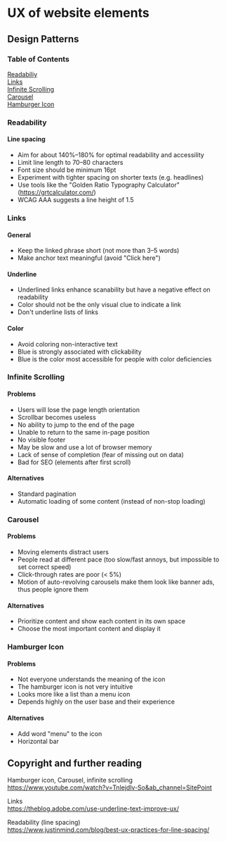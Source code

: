 # UX of website elements

## Design Patterns

### Table of Contents
[Readabiliy](#readability)<br>
[Links](#links)<br>
[Infinite Scrolling](#infinite-scrolling)<br>
[Carousel](#carousel)<br>
[Hamburger Icon](#hamburger-icon)<br>

### Readability

#### Line spacing ####

* Aim for about 140%–180% for optimal readability and accessility
* Limit line length to 70–80 characters
* Font size should be minimum 16pt
* Experiment with tighter spacing on shorter texts (e.g. headlines)
* Use tools like the "Golden Ratio Typography Calculator" (https://grtcalculator.com/)
* WCAG AAA suggests a line height of 1.5

### Links

#### General

* Keep the linked phrase short (not more than 3–5 words)
* Make anchor text meaningful (avoid "Click here")

#### Underline

* Underlined links enhance scanability but have a negative effect on readability
* Color should not be the only visual clue to indicate a link
* Don't underline lists of links

#### Color

* Avoid coloring non-interactive text
* Blue is strongly associated with clickability
* Blue is the color most accessible for people with color deficiencies

### Infinite Scrolling

#### Problems

* Users will lose the page length orientation
* Scrollbar becomes useless
* No ability to jump to the end of the page
* Unable to return to the same in-page position
* No visible footer
* May be slow and use a lot of browser memory
* Lack of sense of completion (fear of missing out on data)
* Bad for SEO (elements after first scroll)

#### Alternatives

* Standard pagination
* Automatic loading of some content (instead of non-stop loading)

### Carousel

#### Problems

* Moving elements distract users
* People read at different pace (too slow/fast annoys, but impossible to set correct speed)
* Click-through rates are poor (< 5%)
* Motion of auto-revolving carousels make them look like banner ads, thus people ignore them

#### Alternatives

* Prioritize content and show each content in its own space
* Choose the most important content and display it

### Hamburger Icon

#### Problems

* Not everyone understands the meaning of the icon
* The hamburger icon is not very intuitive
* Looks more like a list than a menu icon
* Depends highly on the user base and their experience

#### Alternatives

* Add word "menu" to the icon
* Horizontal bar

## Copyright and further reading

Hamburger icon, Carousel, infinite scrolling<br>
https://www.youtube.com/watch?v=Tnlejdlv-So&ab_channel=SitePoint

Links<br>
https://theblog.adobe.com/use-underline-text-improve-ux/

Readability (line spacing)<br>
https://www.justinmind.com/blog/best-ux-practices-for-line-spacing/

